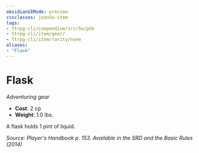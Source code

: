 ```yaml
---
obsidianUIMode: preview
cssclasses: json5e-item
tags:
- ttrpg-cli/compendium/src/5e/phb
- ttrpg-cli/item/gear/
- ttrpg-cli/item/rarity/none
aliases: 
- "Flask"
---
```

# Flask
*Adventuring gear*  


- **Cost**: 2 cp
- **Weight**: 1.0 lbs.

A flask holds 1 pint of liquid.

*Source: Player's Handbook p. 153. Available in the <span title='Systems Reference Document (5.1)'>SRD</span> and the Basic Rules (2014)*
